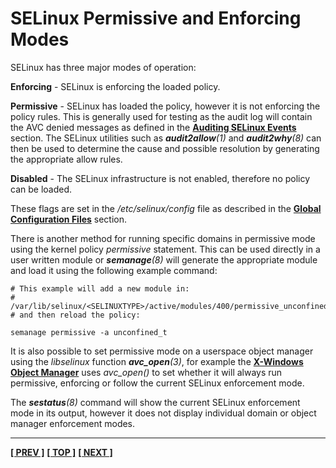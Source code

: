 # SELinux Permissive and Enforcing Modes

SELinux has three major modes of operation:

**Enforcing** - SELinux is enforcing the loaded policy.

**Permissive** - SELinux has loaded the policy, however it is not
enforcing the policy rules. This is generally used for testing as the
audit log will contain the AVC denied messages as defined in the
[**Auditing SELinux Events**](auditing.md#auditing-selinux-events) section.
The SELinux utilities such as ***audit2allow**(1)* and
***audit2why**(8)* can then be used to determine the cause and possible
resolution by generating the appropriate allow rules.

**Disabled** - The SELinux infrastructure is not enabled, therefore no
policy can be loaded.

These flags are set in the */etc/selinux/config* file as described in the
[**Global Configuration Files**](global_config_files.md#etcselinuxconfig)
section.

There is another method for running specific domains in permissive mode
using the kernel policy *permissive* statement. This can be used directly in a
user written module or ***semanage**(8)* will generate the appropriate
module and load it using the following example command:

```
# This example will add a new module in:
#   /var/lib/selinux/<SELINUXTYPE>/active/modules/400/permissive_unconfined_t
# and then reload the policy:

semanage permissive -a unconfined_t
```

It is also possible to set permissive mode on a userspace object manager
using the *libselinux* function ***avc_open**(3)*, for example the
[**X-Windows Object Manager**](x_windows.md#x-windows-selinux-support)
uses *avc_open()* to set whether it will always run permissive,
enforcing or follow the current SELinux enforcement mode.

The ***sestatus**(8)* command will show the current SELinux
enforcement mode in its output, however it does not display individual
domain or object manager enforcement modes.



<!-- %CUTHERE% -->

---
**[[ PREV ]](types_of_policy.md)** **[[ TOP ]](#)** **[[ NEXT ]](auditing.md)**
